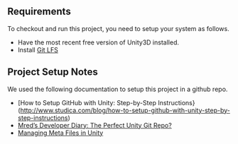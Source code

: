 ## Requirements

To checkout and run this project, you need to setup your system as follows.

* Have the most recent free version of Unity3D installed.
* Install [Git LFS](https://git-lfs.github.com/)

## Project Setup Notes

We used the following documentation to setup this project in a github repo.

* [How to Setup GitHub with Unity: Step-by-Step Instructions}(http://www.studica.com/blog/how-to-setup-github-with-unity-step-by-step-instructions)
* [Mred’s Developer Diary: The Perfect Unity Git Repo?](http://teaclipper.co.uk/2016/11/11/the-perfect-unity-git-repo/)
* [Managing Meta Files in Unity](https://blog.forrestthewoods.com/managing-meta-files-in-unity-713166ee3d30#.9tosakymi)


